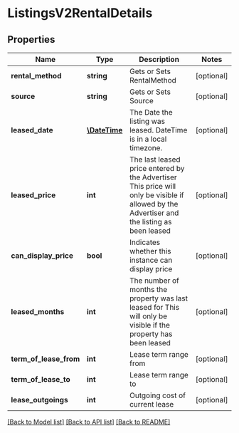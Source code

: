 # ListingsV2RentalDetails

## Properties
Name | Type | Description | Notes
------------ | ------------- | ------------- | -------------
**rental_method** | **string** | Gets or Sets RentalMethod | [optional] 
**source** | **string** | Gets or Sets Source | [optional] 
**leased_date** | [**\DateTime**](\DateTime.md) | The Date the listing was leased. DateTime is in a local timezone. | [optional] 
**leased_price** | **int** | The last leased price entered by the Advertiser  This price will only be visible if allowed by the Advertiser  and the listing as been leased | [optional] 
**can_display_price** | **bool** | Indicates whether this instance can display price | [optional] 
**leased_months** | **int** | The number of months the property was last leased for  This will only be visible if the property has been leased | [optional] 
**term_of_lease_from** | **int** | Lease term range from | [optional] 
**term_of_lease_to** | **int** | Lease term range to | [optional] 
**lease_outgoings** | **int** | Outgoing cost of current lease | [optional] 

[[Back to Model list]](../../README.md#documentation-for-models) [[Back to API list]](../../README.md#documentation-for-api-endpoints) [[Back to README]](../../README.md)

